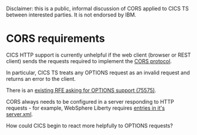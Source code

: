 Disclaimer: this is a public, informal discussion of CORS applied to CICS TS between interested parties. It is not endorsed by IBM.

# CORS requirements

CICS HTTP support is currently unhelpful if the web client (browser or REST client) sends the requests required to implement the [CORS protocol](https://developer.mozilla.org/en-US/docs/Web/HTTP/Access_control_CORS).

In particular, CICS TS treats any OPTIONS request as an invalid request and returns an error to the client.

There is an [existing RFE asking for OPTIONS support (75575)](http://www.ibm.com/developerworks/rfe/execute?use_case=viewRfe&CR_ID=75575).

CORS always needs to be configured in a server responding to HTTP requests - for example, WebSphere Liberty requires [entries in it's server.xml](https://www.ibm.com/support/knowledgecenter/SS7K4U_liberty/com.ibm.websphere.wlp.zseries.doc/ae/twlp_webcontainer_cors_config.html).

How could CICS begin to react more helpfully to OPTIONS requests?
